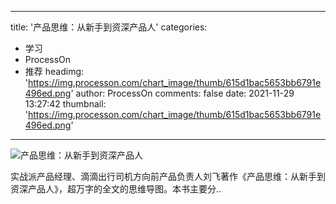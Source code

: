 
---
title: '产品思维：从新手到资深产品人'
categories: 
 - 学习
 - ProcessOn
 - 推荐
headimg: 'https://img.processon.com/chart_image/thumb/615d1bac5653bb6791e496ed.png'
author: ProcessOn
comments: false
date: 2021-11-29 13:27:42
thumbnail: 'https://img.processon.com/chart_image/thumb/615d1bac5653bb6791e496ed.png'
---

<div>   
<img class="thumb" alt="产品思维：从新手到资深产品人" src="https://img.processon.com/chart_image/thumb/615d1bac5653bb6791e496ed.png" referrerpolicy="no-referrer">
<p>实战派产品经理、滴滴出行司机方向前产品负责人刘飞著作《产品思维：从新手到资深产品人》，超万字的全文的思维导图。本书主要分..</p>  
</div>
            